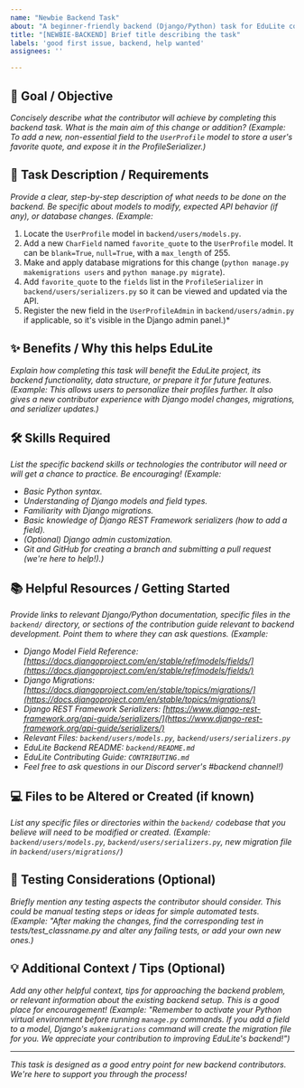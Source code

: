 ```yaml
---
name: "Newbie Backend Task"
about: "A beginner-friendly backend (Django/Python) task for EduLite contributors."
title: "[NEWBIE-BACKEND] Brief title describing the task"
labels: 'good first issue, backend, help wanted'
assignees: ''

---
```


## **🎯 Goal / Objective**

*Concisely describe what the contributor will achieve by completing this backend task. What is the main aim of this change or addition?*
*(Example: To add a new, non-essential field to the `UserProfile` model to store a user's favorite quote, and expose it in the ProfileSerializer.)*

## **📝 Task Description / Requirements**

*Provide a clear, step-by-step description of what needs to be done on the backend. Be specific about models to modify, expected API behavior (if any), or database changes.*
*(Example:*

1. Locate the `UserProfile` model in `backend/users/models.py`.
2. Add a new `CharField` named `favorite_quote` to the `UserProfile` model. It can be `blank=True`, `null=True`, with a `max_length` of 255.
3. Make and apply database migrations for this change (`python manage.py makemigrations users` and `python manage.py migrate`).
4. Add `favorite_quote` to the `fields` list in the `ProfileSerializer` in `backend/users/serializers.py` so it can be viewed and updated via the API.
5. Register the new field in the `UserProfileAdmin` in `backend/users/admin.py` if applicable, so it's visible in the Django admin panel.)*

## **✨ Benefits / Why this helps EduLite**

*Explain how completing this task will benefit the EduLite project, its backend functionality, data structure, or prepare it for future features.*
*(Example: This allows users to personalize their profiles further. It also gives a new contributor experience with Django model changes, migrations, and serializer updates.)*

## **🛠️ Skills Required**

*List the specific backend skills or technologies the contributor will need or will get a chance to practice. Be encouraging!*
*(Example:*
* *Basic Python syntax.*
* *Understanding of Django models and field types.*
* *Familiarity with Django migrations.*
* *Basic knowledge of Django REST Framework serializers (how to add a field).*
* *(Optional) Django admin customization.*
* *Git and GitHub for creating a branch and submitting a pull request (we're here to help!).)*

## **📚 Helpful Resources / Getting Started**

*Provide links to relevant Django/Python documentation, specific files in the `backend/` directory, or sections of the contribution guide relevant to backend development. Point them to where they can ask questions.*
*(Example:*
* *Django Model Field Reference: [https://docs.djangoproject.com/en/stable/ref/models/fields/](https://docs.djangoproject.com/en/stable/ref/models/fields/)*
* *Django Migrations: [https://docs.djangoproject.com/en/stable/topics/migrations/](https://docs.djangoproject.com/en/stable/topics/migrations/)*
* *Django REST Framework Serializers: [https://www.django-rest-framework.org/api-guide/serializers/](https://www.django-rest-framework.org/api-guide/serializers/)*
* *Relevant Files: `backend/users/models.py`, `backend/users/serializers.py`*
* *EduLite Backend README: `backend/README.md`*
* *EduLite Contributing Guide: `CONTRIBUTING.md`*
* *Feel free to ask questions in our Discord server's #backend channel!)*

## **💻 Files to be Altered or Created (if known)**

*List any specific files or directories within the `backend/` codebase that you believe will need to be modified or created.*
*(Example: `backend/users/models.py`, `backend/users/serializers.py`, new migration file in `backend/users/migrations/`)*

## **🧪 Testing Considerations (Optional)**

*Briefly mention any testing aspects the contributor should consider. This could be manual testing steps or ideas for simple automated tests.*
*(Example: "After making the changes, find the corresponding test in tests/test_classname.py and alter any failing tests, or add your own new ones.)*

## **💡 Additional Context / Tips (Optional)**

*Add any other helpful context, tips for approaching the backend problem, or relevant information about the existing backend setup. This is a good place for encouragement!*
*(Example: "Remember to activate your Python virtual environment before running `manage.py` commands. If you add a field to a model, Django's `makemigrations` command will create the migration file for you. We appreciate your contribution to improving EduLite's backend!")*

---
*This task is designed as a good entry point for new backend contributors. We're here to support you through the process!*
